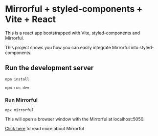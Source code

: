# Mirrorful + styled-components + Vite + React

This is a react app bootstrapped with Vite, styled-components and Mirrorful.

This project shows you how you can easily integrate Mirrorful into styled-components.

## Run the development server

```
npm install
```

```
npm run dev
```

### Run Mirrorful

```
npx mirrorful
```

This will open a browser window with the Mirrorful at localhost:5050.

[Click here](https://github.com/Mirrorful/mirrorful#readme) to read more about Mirrorful
